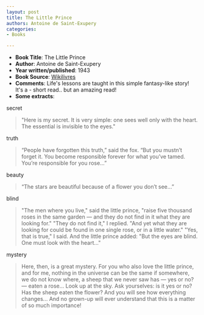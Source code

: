 ```yaml
---
layout: post
title: The Little Prince
authors: Antoine de Saint-Exupery
categories:
- Books

---
```



- **Book Title**: The Little Prince
- **Author**: Antoine de Saint-Exupery
- **Year written/published**: 1943
- **Book Source**: [Wikilivres](http://wikilivres.info/wiki/The_Little_Prince)
- **Comments**: Life's lessons are taught in this simple fantasy-like story! It's a - short read.. but an amazing read!
- **Some extracts**:

secret

> "Here is my secret. It is very simple: one sees well only with the heart. The essential is invisible to the eyes."

truth

> “People have forgotten this truth,” said the fox. “But you mustn’t forget it. You become responsible forever for what you’ve tamed. You’re responsible for you rose…”

beauty

> “The stars are beautiful because of a flower you don’t see…”

blind

> "The men where you live," said the little prince, "raise five thousand roses in the same garden — and they do not find in it what they are looking for." "They do not find it," I replied. "And yet what they are looking for could be found in one single rose, or in a little water." "Yes, that is true," I said. And the little prince added: "But the eyes are blind. One must look with the heart..."

mystery

> Here, then, is a great mystery. For you who also love the little prince, and for me, nothing in the universe can be the same if somewhere, we do not know where, a sheep that we never saw has — yes or no? — eaten a rose... Look up at the sky. Ask yourselves: is it yes or no? Has the sheep eaten the flower? And you will see how everything changes... And no grown-up will ever understand that this is a matter of so much importance!
